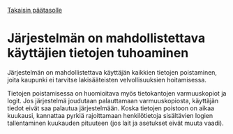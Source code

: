 
[Takaisin päätasolle](./../README.md)

# Järjestelmän on mahdollistettava käyttäjien tietojen tuhoaminen

Järjestelmän on mahdollistettava käyttäjän kaikkien tietojen poistaminen, joita
kaupunki ei tarvitse lakisääteisten velvollisuuksien hoitamisessa.

Tietojen poistamisessa on huomioitava myös tietokantojen varmuuskopiot ja
logit. Jos järjestelmä joudutaan palauttamaan varmuuskopiosta, käyttäjän tiedot
eivät saa palautua järjestelmään. Koska tietojen poistoon on aikaa kuukausi,
kannattaa pyrkiä rajoittamaan henkilötietoja sisältävien logien tallentaminen 
kuukauden pituuteen (jos lait ja asetukset eivät muuta vaadi).
